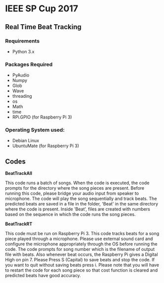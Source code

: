 # IEEE SP Cup 2017
## Real Time Beat Tracking

### Requirements

* Python 3.x

### Packages Required
* PyAudio
* Numpy
* Glob
* Wave
* threading
* os
* Math
* time
* RPi.GPIO (for Raspberry Pi 3)

### Operating System used:
* Debian Linux
* UbuntuMate (for Raspberry Pi 3)
	
## Codes

**BeatTrackAll**

This code runs a batch of songs. When the code is executed, the code prompts for the directory where the song pieces are present. Before running this code, please bridge your audio input from speaker to microphone. The code will play the song sequentially and track beats. The predicted beats are saved in a file in the folder, 'Beat' in the same directory where the code is present. Inside 'Beat', files are created with numbers based on the sequence in which the code runs the song pieces.

**BeatTrackRT**

This code must be run on Raspberry Pi 3. This code tracks beats for a song piece played through a microphone. Please use external sound card and configure the microphone appropriately through the OS before running the code. The code prompts for song number which is the filename of output file with beats. Also whenever beat occurs, the Raspberry Pi gives a Digital High on pin 7. Please Press S (Capital) to save beats and stop the code. If you want to quit without saving beats press i. Please note that you will have to restart the code for each song piece so that cost function is cleared and predicted beats have good accuracy.



